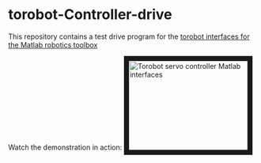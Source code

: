 # torobot-Controller-drive

This repository contains a test drive program for the [torobot interfaces for the Matlab robotics toolbox](https://github.com/yasha0b1/robotics-toolbox-matlab/blob/master/interfaces/Torobot.m)

Watch the demonstration in action:
<a href="http://www.youtube.com/watch?feature=player_embedded&v=BJViwmB0qDc
" target="_blank"><img src="http://img.youtube.com/vi/BJViwmB0qDc/0.jpg"
alt="Torobot servo controller Matlab interfaces" width="240" height="180" border="10" /></a>